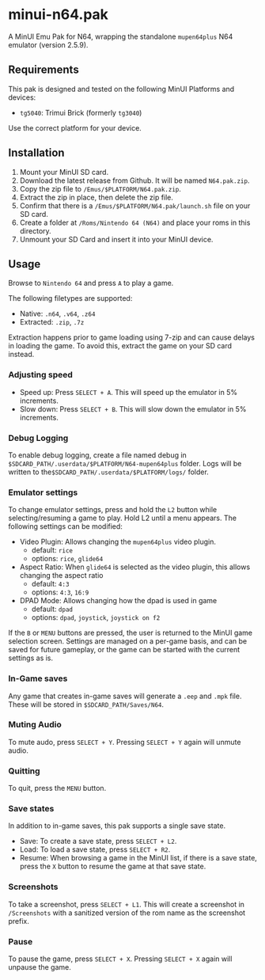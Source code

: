# minui-n64.pak

A MinUI Emu Pak for N64, wrapping the standalone `mupen64plus` N64 emulator (version 2.5.9).

## Requirements

This pak is designed and tested on the following MinUI Platforms and devices:

- `tg5040`: Trimui Brick (formerly `tg3040`)

Use the correct platform for your device.

## Installation

1. Mount your MinUI SD card.
2. Download the latest release from Github. It will be named `N64.pak.zip`.
3. Copy the zip file to `/Emus/$PLATFORM/N64.pak.zip`.
4. Extract the zip in place, then delete the zip file.
5. Confirm that there is a `/Emus/$PLATFORM/N64.pak/launch.sh` file on your SD card.
6. Create a folder at `/Roms/Nintendo 64 (N64)` and place your roms in this directory.
7. Unmount your SD Card and insert it into your MinUI device.

## Usage

Browse to `Nintendo 64` and press `A` to play a game.

The following filetypes are supported:

- Native: `.n64`, `.v64`, `.z64`
- Extracted: `.zip`, `.7z`

Extraction happens prior to game loading using 7-zip and can cause delays in loading the game. To avoid this, extract the game on your SD card instead.

### Adjusting speed

- Speed up: Press `SELECT + A`. This will speed up the emulator in 5% increments.
- Slow down: Press `SELECT + B`. This will slow down the emulator in 5% increments.

### Debug Logging

To enable debug logging, create a file named debug in `$SDCARD_PATH/.userdata/$PLATFORM/N64-mupen64plus` folder. Logs will be written to the`$SDCARD_PATH/.userdata/$PLATFORM/logs/` folder.

### Emulator settings

To change emulator settings, press and hold the `L2` button while selecting/resuming a game to play. Hold L2 until a menu appears. The following settings can be modified:

- Video Plugin: Allows changing the `mupen64plus` video plugin.
  - default: `rice`
  - options: `rice`, `glide64`
- Aspect Ratio: When `glide64` is selected as the video plugin, this allows changing the aspect ratio
  - default: `4:3`
  - options: `4:3`, `16:9`
- DPAD Mode: Allows changing how the dpad is used in game
  - default: `dpad`
  - options: `dpad`, `joystick`, `joystick on f2`

If the `B` or `MENU` buttons are pressed, the user is returned to the MinUI game selection screen. Settings are managed on a per-game basis, and can be saved for future gameplay, or the game can be started with the current settings as is.

### In-Game saves

Any game that creates in-game saves will generate a `.eep` and `.mpk` file. These will be stored in `$SDCARD_PATH/Saves/N64`.

### Muting Audio

To mute audo, press `SELECT + Y`. Pressing `SELECT + Y` again will unmute audio.

### Quitting

To quit, press the `MENU` button.

### Save states

In addition to in-game saves, this pak supports a single save state.

- Save: To create a save state, press `SELECT + L2`.
- Load: To load a save state, press `SELECT + R2`.
- Resume: When browsing a game in the MinUI list, if there is a save state, press the `X` button to resume the game at that save state.

### Screenshots

To take a screenshot, press `SELECT + L1`. This will create a screenshot in `/Screenshots` with a sanitized version of the rom name as the screenshot prefix.

### Pause

To pause the game, press `SELECT + X`. Pressing `SELECT + X` again will unpause the game.
